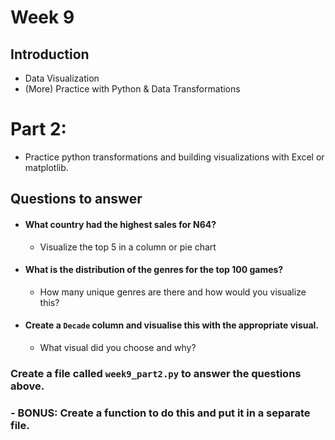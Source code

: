 # Week 9 

## Introduction 

- Data Visualization
- (More) Practice with Python & Data Transformations
  
# Part 2: 
- Practice python transformations and building visualizations with Excel or matplotlib.

## Questions to answer
- #### What country had the highest sales for N64?
  - Visualize the top 5 in a column or pie chart
- #### What is the distribution of the genres for the top 100 games?
  - How many unique genres are there and how would you visualize this?
- #### Create a `Decade` column and visualise this with the appropriate visual.
  - What visual did you choose and why? 

### Create a file called `week9_part2.py` to answer the questions above. 

### - BONUS: Create a function to do this and put it in a separate file. 
